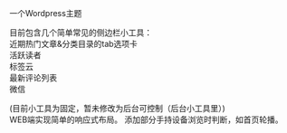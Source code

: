 一个Wordpress主题


目前包含几个简单常见的侧边栏小工具：<br/>
	近期热门文章&分类目录的tab选项卡<br/>
	活跃读者<br/>
	标签云<br/>
	最新评论列表<br/>
	微信<br/>
	
(目前小工具为固定，暂未修改为后台可控制（后台小工具里）)<br/>
WEB端实现简单的响应式布局。
添加部分手持设备浏览时判断，如首页轮播。
